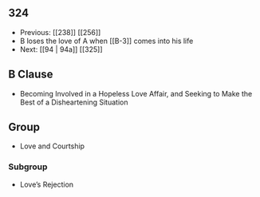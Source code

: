 ## 324
- Previous: [[238]] [[256]] 
- B loses the love of A when [[B-3]] comes into his life
- Next: [[94 | 94a]] [[325]] 

## B Clause
- Becoming Involved in a Hopeless Love Affair, and Seeking to Make the Best of a Disheartening Situation

## Group
- Love and Courtship

### Subgroup
- Love’s Rejection

